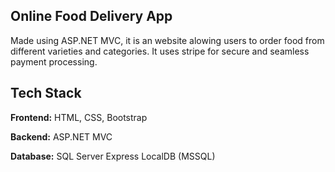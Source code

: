 
## Online Food Delivery App

Made using ASP.NET MVC, it is an website alowing users to order food from different varieties and categories. It uses stripe for secure and seamless payment processing. 


## Tech Stack

**Frontend:** HTML, CSS, Bootstrap

**Backend:** ASP.NET MVC

**Database:** SQL Server Express LocalDB (MSSQL)
